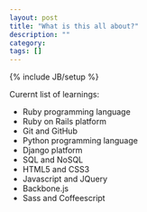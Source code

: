 ```yaml
---
layout: post
title: "What is this all about?"
description: ""
category: 
tags: []
---
```

{% include JB/setup %}

Curernt list of learnings:
* Ruby programming language
* Ruby on Rails platform
* Git and GitHub
* Python programming language
* Django platform
* SQL and NoSQL
* HTML5 and CSS3
* Javascript and JQuery
* Backbone.js
* Sass and Coffeescript 